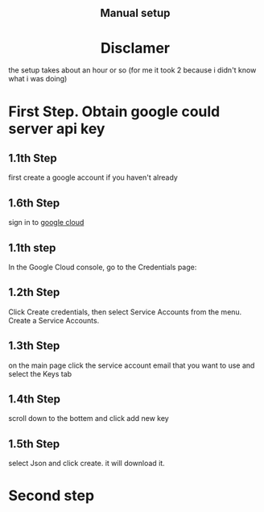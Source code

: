<div align=center>

## Manual setup

# Disclamer

 <div align="left">
 the setup takes about an hour or so (for me it took 2 because i didn't know what i was doing)

# First Step. Obtain google could server api key

## 1.1th Step

first create a google account if you haven't already

## 1.6th Step

sign in to [google cloud](https://console.cloud.google.com/apis/credentials?_ga=2.141441269.633874558.1722564956-2000324897.1722564956)

## 1.1th step

In the Google Cloud console, go to the Credentials page:

## 1.2th Step

Click Create credentials, then select Service Accounts from the menu.
Create a Service Accounts.

## 1.3th Step

on the main page click the service account email that you want to use and select the Keys tab

## 1.4th Step

scroll down to the bottem and click add new key

## 1.5th Step

select Json and click create. it will download it.

# Second step
